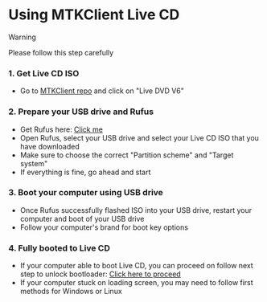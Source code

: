 # Using MTKClient Live CD
> [!Warning]
> Please follow this step carefully
### 1. Get Live CD ISO
- Go to [MTKClient repo](https://github.com/bkerler/mtkclient?tab=readme-ov-file#use-re-livedvd-everything-ready-to-go-based-on-ubuntu) and click on "Live DVD V6"

### 2. Prepare your USB drive and Rufus
- Get Rufus here: [Click me](https://rufus.ie/en/)
- Open Rufus, select your USB drive and select your Live CD ISO that you have downloaded
- Make sure to choose the correct "Partition scheme" and "Target system"
- If everything is fine, go ahead and start

### 3. Boot your computer using USB drive
- Once Rufus successfully flashed ISO into your USB drive, restart your computer and boot of your USB drive
- Follow your computer's brand for boot key options

### 4. Fully booted to Live CD
- If your computer able to boot Live CD, you can proceed on follow next step to unlock bootloader: [Click here to proceed]()
- If your computer stuck on loading screen, you may need to follow first methods for Windows or Linux
